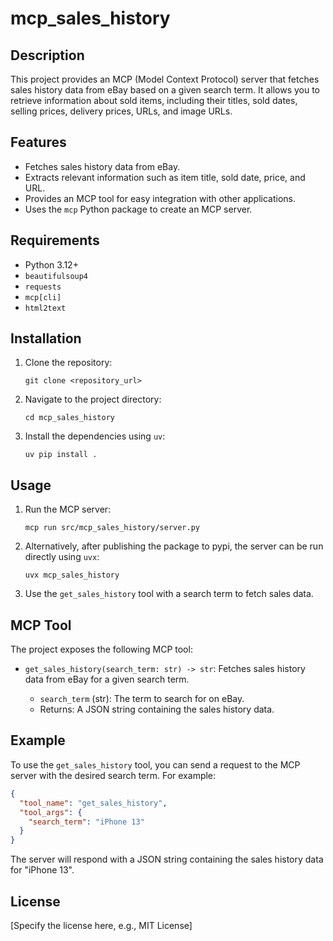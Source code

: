 # mcp_sales_history

## Description

This project provides an MCP (Model Context Protocol) server that fetches sales history data from eBay based on a given search term. It allows you to retrieve information about sold items, including their titles, sold dates, selling prices, delivery prices, URLs, and image URLs.

## Features

-   Fetches sales history data from eBay.
-   Extracts relevant information such as item title, sold date, price, and URL.
-   Provides an MCP tool for easy integration with other applications.
-   Uses the `mcp` Python package to create an MCP server.

## Requirements

-   Python 3.12+
-   `beautifulsoup4`
-   `requests`
-   `mcp[cli]`
-   `html2text`

## Installation

1.  Clone the repository:

    `git clone <repository_url>`

2.  Navigate to the project directory:

    `cd mcp_sales_history`

3.  Install the dependencies using `uv`:

    `uv pip install .`

## Usage

1.  Run the MCP server:

    `mcp run src/mcp_sales_history/server.py`

2.  Alternatively, after publishing the package to pypi, the server can be run directly using `uvx`:

    `uvx mcp_sales_history`

3.  Use the `get_sales_history` tool with a search term to fetch sales data.

## MCP Tool

The project exposes the following MCP tool:

-   `get_sales_history(search_term: str) -> str`: Fetches sales history data from eBay for a given search term.

    -   `search_term` (str): The term to search for on eBay.
    -   Returns: A JSON string containing the sales history data.

## Example

To use the `get_sales_history` tool, you can send a request to the MCP server with the desired search term. For example:

```json
{
  "tool_name": "get_sales_history",
  "tool_args": {
    "search_term": "iPhone 13"
  }
}
```

The server will respond with a JSON string containing the sales history data for "iPhone 13".

## License

[Specify the license here, e.g., MIT License]
